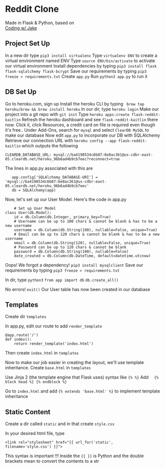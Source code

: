 # Reddit Clone
Made in Flask & Python, based on [  
Coding w/ Jake](https://www.youtube.com/channel/UC0np-tFaO8GPJuIKZhwnQxg)

## Project Set Up
In a new dir type `pip3 install virtualenv`
Type `virtualenv ENV` to create a virtual environment named ENV
Type `source ENV/bin/activate` to activate our virtual environment
Install dependencies by typing `pip3 install flask flask-sqlalchemy flask-bcrypt`
Save our requirements by typing `pip3 freeze > requirements.txt`
Create `app.py`
Run `python3 app.py` to run it

## DB Set Up
Go to heroku.com, sign up
Install the heroku CLI by typing `
brew tap heroku/brew && brew install heroku`
In our dir, type `heroku login`
Make our project into a git repo with `git init`
Type `heroku apps:create flask-reddit-kaitlin`
Refresh the heroku dashboard and see `flask-reddit-kaitlin` there now. Click it, click Resources, a credit card on file is required even though it's free..
Under Add-Ons, search for `mysql` and select `ClearDB MySQL` to make our database
Now edit `app.py` to incorporate our DB with SQLAlchemy
Retrieve our connection URL with `heroku config --app flask-reddit-kaitlin` which outputs the following

    CLEARDB_DATABASE_URL: mysql://ba4198534c6b87:6e8ac361@us-cdbr-east-05.cleardb.net/heroku_96b6ad4b9cb7eec?reconnect=true

The lines in app.py associated with this are



       app.config['SQLAlchemy_DATABASE-URI'] = 'mysql://ba4198534c6b87:6e8ac361@us-cdbr-east-05.cleardb.net/heroku_96b6ad4b9cb7eec'
       db = SQLAlchemy(app)

Now, let's set up our User Model. Here's the code in app.py

        # Set up User Model
    class User(db.Model):
        id = db.Column(db.Integer, primary_key=True)
        # Username can be up to 100 chars & cannot be blank & has to be a new username
        username = db.Column(db.String(100), nullable=False, unique=True)
        # Email can be up to 120 chars & cannot be blank & has to be a new username
        email = db.Column(db.String(120), nullable=False, unique=True)
        # Password can be up to 120 chars & cannot be blank
        password = db.Column(db.String(100), nullable=False)
        date_created = db.Column(db.DateTime, default=datetime.utcnow)

Oops! We forgot a dependency!
`pip3 install mysqlclient`
Save our requirements by typing `pip3 freeze > requirements.txt`

In dir, type
`python3`
`from app import db`
`db.create_all()`

No errors! `exit()`
Our User table has now been created in our database

##  Templates
Create dir `templates`

In app.py, edit our route to add `render_template`

    @app.route('/')
    def index():
        return render_template('index.html')

Then create `index.html` in `templates`

Now to make our job easier in creating the layout, we'll use template inheritance. Create `base.html` in `templates`

Use Jinja 2 (the template engine that Flask uses) syntax like `{% %}`
Add `  {% block head %}
        {% endblock %}`

Go to `index.html` and add `{% extends 'base.html' %}` to implement template inheritance

## Static Content
Create a dir called `static` and in that create `style.css`

In your desired html file, type

    <link rel="stylesheet" href="{{ url_for('static', filename='style.css') }}">
 This syntax is important !!! Inside the `{{ }}` is Python and the double brackets mean to convert the contents to a str
 
